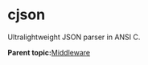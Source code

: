 # cjson

Ultralightweight JSON parser in ANSI C.

**Parent topic:**[Middleware](../topics/applicable_for_productrt1050_or_productrt1010_or_p.md)

